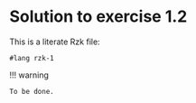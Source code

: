# Solution to exercise 1.2

This is a literate Rzk file:

```rzk
#lang rzk-1
```

!!! warning

    To be done.
